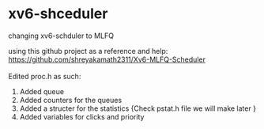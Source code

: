 # xv6-shceduler
changing xv6-schduler to MLFQ

using this github project as a reference and help: <br>
https://github.com/shreyakamath2311/Xv6-MLFQ-Scheduler <br> <br>
Edited proc.h as such:
1) Added queue
2) Added counters for the queues
3) Added a structer for the statistics {Check pstat.h file we will make later }
4) Added variables for clicks and priority
